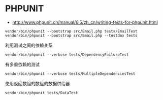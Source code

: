 # PHPUNIT

* http://www.phpunit.cn/manual/6.5/zh_cn/writing-tests-for-phpunit.html

```
vendor/bin/phpunit --bootstrap src/Email.php tests/EmailTest
vendor/bin/phpunit --bootstrap src/Email.php --testdox tests
```

利用测试之间的依赖关系
```
vendor/bin/phpunit --verbose tests/DependencyFailureTest
```

有多重依赖的测试
```
vendor/bin/phpunit --verbose tests/MultipleDependenciesTest
```

使用返回数组的数组的数据供给器
```
vendor/bin/phpunit tests/DataTest
```
